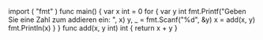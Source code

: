 import (
    "fmt"
)
func main() {
    var x int = 0
    for {
        var y int
        fmt.Printf("Geben Sie eine Zahl zum addieren ein: ", x)
        y, _ = fmt.Scanf("%d", &y)
        x = add(x, y)
        fmt.Println(x)
    }
}
func add(x, y int) int
{
    return x + y
}

